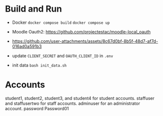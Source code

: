 # Build and Run
- Docker
  `docker compose build`
  `docker compose up`

- Moodle Oauth2: https://github.com/projectestac/moodle-local_oauth
- https://github.com/user-attachments/assets/8c67d0bf-8b5f-48d7-af7d-016ad0a591b3
- update `CLIENT_SECRET` and `OAUTH_CLIENT_ID` in  `.env`
- init data
  `bash init_data.sh`

# Accounts

student1, student2, student3, and student4 for student accounts.
staffuser and staffusertwo for staff accounts.
adminuser for an administrator account.
password Password01
